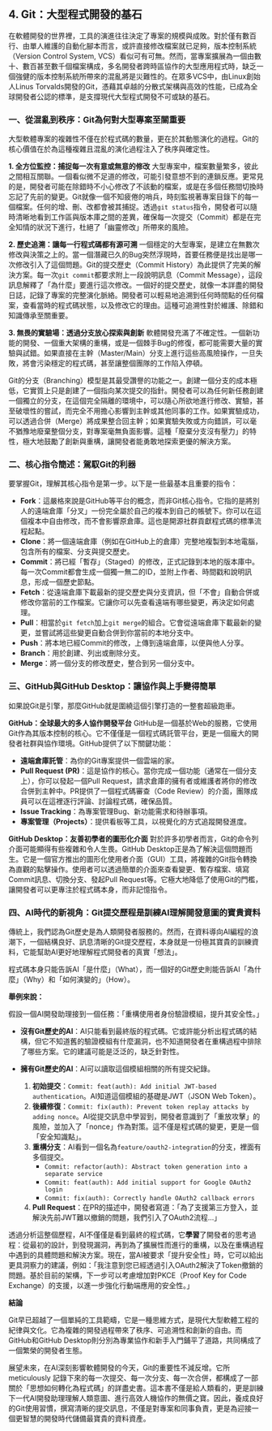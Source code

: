 ## 4. Git：大型程式開發的基石

在軟體開發的世界裡，工具的演進往往決定了專案的規模與成敗。對於僅有數百行、由單人維護的自動化腳本而言，或許直接修改檔案就已足夠，版本控制系統（Version Control System, VCS）看似可有可無。然而，當專案擴展為一個由數十、數百甚至數千個檔案構成，多名開發者跨時區協作的大型應用程式時，缺乏一個強健的版本控制系統所帶來的混亂將是災難性的。在眾多VCS中，由Linux創始人Linus Torvalds開發的Git，憑藉其卓越的分散式架構與高效的性能，已成為全球開發者公認的標準，是支撐現代大型程式開發不可或缺的基石。

### 一、從混亂到秩序：Git為何對大型專案至關重要

大型軟體專案的複雜性不僅在於程式碼的數量，更在於其動態演化的過程。Git的核心價值在於為這種複雜且混亂的演化過程注入了秩序與確定性。

**1. 全方位監控：捕捉每一次有意或無意的修改**
大型專案中，檔案數量繁多，彼此之間相互關聯。一個看似微不足道的修改，可能引發意想不到的連鎖反應。更常見的是，開發者可能在除錯時不小心修改了不該動的檔案，或是在多個任務間切換時忘記了先前的變更。Git就像一個不知疲倦的哨兵，時刻監視著專案目錄下的每一個檔案。任何的增、刪、改都會被其捕捉。透過`git status`指令，開發者可以隨時清晰地看到工作區與版本庫之間的差異，確保每一次提交（Commit）都是在完全知情的狀況下進行，杜絕了「幽靈修改」所帶來的風險。

**2. 歷史追溯：讓每一行程式碼都有源可溯**
一個穩定的大型專案，是建立在無數次修改與決策之上的。當一個潛藏已久的Bug突然浮現時，首要任務便是找出是哪一次修改引入了這個問題。Git的提交歷史（Commit History）為此提供了完美的解決方案。每一次`git commit`都要求附上一段說明訊息（Commit Message），這段訊息解釋了「為什麼」要進行這次修改。一個好的提交歷史，就像一本詳盡的開發日誌，記錄了專案的完整演化脈絡。開發者可以輕易地追溯到任何時間點的任何檔案，查看當時的程式碼狀態，以及修改它的理由。這種可追溯性對於維護、除錯和知識傳承至關重要。

**3. 無畏的實驗場：透過分支放心探索與創新**
軟體開發充滿了不確定性。一個新功能的開發、一個重大架構的重構，或是一個棘手Bug的修復，都可能需要大量的實驗與試錯。如果直接在主幹（Master/Main）分支上進行這些高風險操作，一旦失敗，將會污染穩定的程式碼，甚至讓整個團隊的工作陷入停頓。

Git的分支（Branching）模型是其最受讚譽的功能之一。創建一個分支的成本極低，它實質上只是創建了一個指向某次提交的指針。開發者可以為任何新任務創建一個獨立的分支，在這個完全隔離的環境中，可以隨心所欲地進行修改、實驗，甚至破壞性的嘗試，而完全不用擔心影響到主幹或其他同事的工作。如果實驗成功，可以透過合併（Merge）將成果整合回主幹；如果實驗失敗或方向錯誤，可以毫不猶豫地廢棄整個分支，對專案毫無負面影響。這種「廢棄分支沒有壓力」的特性，極大地鼓勵了創新與重構，讓開發者能勇敢地探索更優的解決方案。

### 二、核心指令簡述：駕馭Git的利器

要掌握Git，理解其核心指令是第一步。以下是一些最基本且重要的指令：

*   **Fork**：這嚴格來說是GitHub等平台的概念，而非Git核心指令。它指的是將別人的遠端倉庫「分叉」一份完全屬於自己的複本到自己的帳號下。你可以在這個複本中自由修改，而不會影響原倉庫。這也是開源社群貢獻程式碼的標準流程起點。
*   **Clone**：將一個遠端倉庫（例如在GitHub上的倉庫）完整地複製到本地電腦，包含所有的檔案、分支與提交歷史。
*   **Commit**：將已經「暫存」（Staged）的修改，正式記錄到本地的版本庫中。每一次Commit都會生成一個獨一無二的ID，並附上作者、時間戳和說明訊息，形成一個歷史節點。
*   **Fetch**：從遠端倉庫下載最新的提交歷史與分支資訊，但「不會」自動合併或修改你當前的工作檔案。它讓你可以先查看遠端有哪些變更，再決定如何處理。
*   **Pull**：相當於`git fetch`加上`git merge`的組合。它會從遠端倉庫下載最新的變更，並嘗試將這些變更自動合併到你當前的本地分支中。
*   **Push**：將本地已經Commit的修改，上傳到遠端倉庫，以便與他人分享。
*   **Branch**：用於創建、列出或刪除分支。
*   **Merge**：將一個分支的修改歷史，整合到另一個分支中。

### 三、GitHub與GitHub Desktop：讓協作與上手變得簡單

如果說Git是引擎，那麼GitHub就是圍繞這個引擎打造的一整套超級跑車。

**GitHub：全球最大的多人協作開發平台**
GitHub是一個基於Web的服務，它使用Git作為其版本控制的核心。它不僅僅是一個程式碼託管平台，更是一個龐大的開發者社群與協作環境。GitHub提供了以下關鍵功能：

*   **遠端倉庫託管**：為你的Git專案提供一個雲端的家。
*   **Pull Request (PR)**：這是協作的核心。當你完成一個功能（通常在一個分支上），你可以發起一個Pull Request，請求倉庫的擁有者或維護者將你的修改合併到主幹中。PR提供了一個程式碼審查（Code Review）的介面，團隊成員可以在這裡逐行評論、討論程式碼，確保品質。
*   **Issue Tracking**：為專案管理Bug、新功能需求和待辦事項。
*   **專案管理（Projects）**：提供看板等工具，以視覺化的方式追蹤開發進度。

**GitHub Desktop：友善初學者的圖形化介面**
對於許多初學者而言，Git的命令列介面可能顯得有些複雜和令人生畏。GitHub Desktop正是為了解決這個問題而生。它是一個官方推出的圖形化使用者介面（GUI）工具，將複雜的Git指令轉換為直觀的點擊操作。使用者可以透過簡單的介面來查看變更、暫存檔案、填寫Commit訊息、切換分支、發起Pull Request等。它極大地降低了使用Git的門檻，讓開發者可以更專注於程式碼本身，而非記憶指令。

### 四、AI時代的新視角：Git提交歷程是訓練AI理解開發意圖的寶貴資料

傳統上，我們認為Git歷史是為人類開發者服務的。然而，在資料導向AI編程的浪潮下，一個結構良好、訊息清晰的Git提交歷程，本身就是一份極其寶貴的訓練資料，它能幫助AI更好地理解程式開發者的真實「想法」。

程式碼本身只能告訴AI「是什麼」（What），而一個好的Git歷史則能告訴AI「為什麼」（Why）和「如何演變的」（How）。

**舉例來說：**

假設一個AI開發助理接到一個任務：「重構使用者身份驗證模組，提升其安全性。」

*   **沒有Git歷史的AI**：AI只能看到最終版的程式碼。它或許能分析出程式碼的結構，但它不知道舊的驗證模組有什麼漏洞，也不知道開發者在重構過程中排除了哪些方案。它的建議可能是泛泛的，缺乏針對性。

*   **擁有Git歷史的AI**：AI可以讀取這個模組相關的所有提交紀錄。
    1.  **初始提交**：`Commit: feat(auth): Add initial JWT-based authentication`。AI知道這個模組的基礎是JWT（JSON Web Token）。
    2.  **後續修復**：`Commit: fix(auth): Prevent token replay attacks by adding nonce`。AI從提交訊息中學習到，開發者意識到了「重放攻擊」的風險，並加入了「nonce」作為對策。這不僅是程式碼的變更，更是一個「安全知識點」。
    3.  **重構分支**：AI看到一個名為`feature/oauth2-integration`的分支，裡面有多個提交。
        *   `Commit: refactor(auth): Abstract token generation into a separate service`
        *   `Commit: feat(auth): Add initial support for Google OAuth2 login`
        *   `Commit: fix(auth): Correctly handle OAuth2 callback errors`
    4.  **Pull Request**：在PR的描述中，開發者寫道：「為了支援第三方登入，並解決先前JWT難以撤銷的問題，我們引入了OAuth2流程...」

透過分析這整個歷程，AI不僅僅是看到最終的程式碼，它**學習**了開發者的思考過程：從最初的設計，到發現漏洞，再到為了擴展性而進行的重構，以及在重構過程中遇到的具體問題和解決方案。現在，當AI被要求「提升安全性」時，它可以給出更具洞察力的建議，例如：「我注意到您已經透過引入OAuth2解決了Token撤銷的問題。基於目前的架構，下一步可以考慮增加對PKCE（Proof Key for Code Exchange）的支援，以進一步強化行動端應用的安全性。」

**結論**

Git早已超越了一個單純的工具範疇，它是一種思維方式，是現代大型軟體工程的紀律與文化。它為複雜的開發過程帶來了秩序、可追溯性和創新的自由。而GitHub和GitHub Desktop則分別為專業協作和新手入門鋪平了道路，共同構成了一個繁榮的開發者生態。

展望未來，在AI深刻影響軟體開發的今天，Git的重要性不減反增。它所 meticulously 記錄下來的每一次提交、每一次分支、每一次合併，都構成了一部關於「思想如何轉化為程式碼」的詳盡史書。這本書不僅是給人類看的，更是訓練下一代AI開發助理理解人類意圖、進行高效人機協作的無價之寶。因此，養成良好的Git使用習慣，撰寫清晰的提交訊息，不僅是對專案和同事負責，更是為迎接一個更智慧的開發時代儲備最寶貴的資料資產。